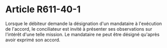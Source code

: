 # Article R611-40-1

<p>Lorsque le débiteur demande la désignation d'un mandataire à l'exécution de l'accord, le conciliateur est invité à présenter ses observations sur l'intérêt d'une telle mission. Le mandataire ne peut être désigné qu'après avoir exprimé son accord. </p>